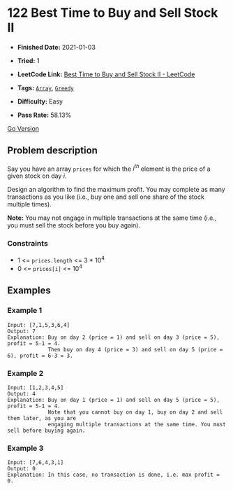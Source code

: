 # 122 Best Time to Buy and Sell Stock II

- **Finished Date:** 2021-01-03
- **Tried:** 1
- **LeetCode Link:** [Best Time to Buy and Sell Stock II - LeetCode](https://leetcode.com/problems/best-time-to-buy-and-sell-stock-ii/)

- **Tags:** [`Array`](https://leetcode.com/tag/array/), [`Greedy`](https://leetcode.com/tag/greedy/)
- **Difficulty:** Easy
- **Pass Rate:** 58.13%

[Go Version](../Go/122_Best_Time_to_Buy_and_Sell_Stock_II/main.go)

## Problem description

Say you have an array `prices` for which the *i<sup>th</sup>* element is the price of a given stock on day *i*.

Design an algorithm to find the maximum profit. You may complete as many transactions as you like (i.e., buy one and sell one share of the stock multiple times).

**Note:** You may not engage in multiple transactions at the same time (i.e., you must sell the stock before you buy again).

### Constraints

- 1 <= `prices.length` <= 3 * 10<sup>4</sup>
- 0 <= `prices[i]` <= 10<sup>4</sup>

## Examples

### Example 1

```
Input: [7,1,5,3,6,4]
Output: 7
Explanation: Buy on day 2 (price = 1) and sell on day 3 (price = 5), profit = 5-1 = 4.
             Then buy on day 4 (price = 3) and sell on day 5 (price = 6), profit = 6-3 = 3.
```

### Example 2

```
Input: [1,2,3,4,5]
Output: 4
Explanation: Buy on day 1 (price = 1) and sell on day 5 (price = 5), profit = 5-1 = 4.
             Note that you cannot buy on day 1, buy on day 2 and sell them later, as you are
             engaging multiple transactions at the same time. You must sell before buying again.
```

### Example 3

```
Input: [7,6,4,3,1]
Output: 0
Explanation: In this case, no transaction is done, i.e. max profit = 0.
```

